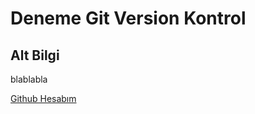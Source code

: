 # Deneme Git Version Kontrol

## Alt Bilgi
blablabla

[Github Hesabım](http://www.github.com/furkangr)